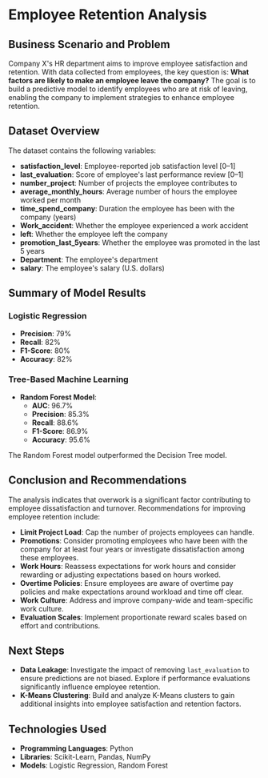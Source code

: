 # Employee Retention Analysis

## Business Scenario and Problem

Company X's HR department aims to improve employee satisfaction and retention. With data collected from employees, the key question is: **What factors are likely to make an employee leave the company?** The goal is to build a predictive model to identify employees who are at risk of leaving, enabling the company to implement strategies to enhance employee retention.

## Dataset Overview

The dataset contains the following variables:

- **satisfaction_level**: Employee-reported job satisfaction level [0–1]
- **last_evaluation**: Score of employee's last performance review [0–1]
- **number_project**: Number of projects the employee contributes to
- **average_monthly_hours**: Average number of hours the employee worked per month
- **time_spend_company**: Duration the employee has been with the company (years)
- **Work_accident**: Whether the employee experienced a work accident
- **left**: Whether the employee left the company
- **promotion_last_5years**: Whether the employee was promoted in the last 5 years
- **Department**: The employee's department
- **salary**: The employee's salary (U.S. dollars)

## Summary of Model Results

### Logistic Regression

- **Precision**: 79%
- **Recall**: 82%
- **F1-Score**: 80%
- **Accuracy**: 82%

### Tree-Based Machine Learning

- **Random Forest Model**:
  - **AUC**: 96.7%
  - **Precision**: 85.3%
  - **Recall**: 88.6%
  - **F1-Score**: 86.9%
  - **Accuracy**: 95.6%

The Random Forest model outperformed the Decision Tree model.

## Conclusion and Recommendations

The analysis indicates that overwork is a significant factor contributing to employee dissatisfaction and turnover. Recommendations for improving employee retention include:

- **Limit Project Load**: Cap the number of projects employees can handle.
- **Promotions**: Consider promoting employees who have been with the company for at least four years or investigate dissatisfaction among these employees.
- **Work Hours**: Reassess expectations for work hours and consider rewarding or adjusting expectations based on hours worked.
- **Overtime Policies**: Ensure employees are aware of overtime pay policies and make expectations around workload and time off clear.
- **Work Culture**: Address and improve company-wide and team-specific work culture.
- **Evaluation Scales**: Implement proportionate reward scales based on effort and contributions.

## Next Steps

- **Data Leakage**: Investigate the impact of removing `last_evaluation` to ensure predictions are not biased. Explore if performance evaluations significantly influence employee retention.
- **K-Means Clustering**: Build and analyze K-Means clusters to gain additional insights into employee satisfaction and retention factors.

## Technologies Used

- **Programming Languages**: Python
- **Libraries**: Scikit-Learn, Pandas, NumPy
- **Models**: Logistic Regression, Random Forest


